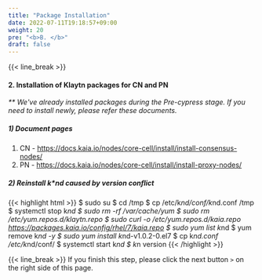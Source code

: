 ```yaml
---
title: "Package Installation"
date: 2022-07-11T19:18:57+09:00
weight: 20
pre: "<b>B. </b>"
draft: false
---
```


{{< line_break >}}

#### 2. Installation of Klaytn packages for CN and PN
_** We've already installed packages during the Pre-cypress stage. If you need to install newly, please refer these documents._
##### 1) Document pages
1. CN - <https://docs.kaia.io/nodes/core-cell/install/install-consensus-nodes/>
2. PN - <https://docs.kaia.io/nodes/core-cell/install/install-proxy-nodes/>
##### 2) Reinstall k*nd caused by version conflict
{{< highlight html >}}
$ sudo su
$ cd /tmp
$ cp /etc/k*nd/conf/k*nd.conf /tmp
$ systemctl stop k*nd
$ sudo rm -rf /var/cache/yum
$ sudo rm /etc/yum.repos.d/klaytn.repo
$ sudo curl -o /etc/yum.repos.d/kaia.repo https://packages.kaia.io/config/rhel/7/kaia.repo
$ sudo yum list k*nd
$ yum remove k*nd -y
$ sudo yum install k*nd-v1.0.2-0.el7
$ cp k*nd.conf /etc/k*nd/conf/
$ systemctl start k*nd
$ k*n version
{{< /highlight >}}

{{< line_break >}}
If you finish this step, please click the next button ```>``` on the right side of this page.
